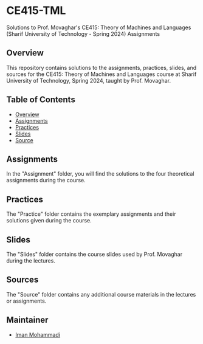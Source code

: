 # CE415-TML
Solutions to Prof. Movaghar's CE415: Theory of Machines and Languages (Sharif University of Technology - Spring 2024) Assignments

## Overview

This repository contains solutions to the assignments, practices, slides, and sources for the CE415: Theory of Machines and Languages course at Sharif University of Technology, Spring 2024, taught by Prof. Movaghar.

## Table of Contents

- [Overview](#overview)
- [Assignments](#assignments)
- [Practices](#practices)
- [Slides](#slides)
- [Source](#source)

## Assignments

In the "Assignment" folder, you will find the solutions to the four theoretical assignments during the course.

## Practices

The "Practice" folder contains the exemplary assignments and their solutions given during the course.

## Slides

The "Slides" folder contains the course slides used by Prof. Movaghar during the lectures.

## Sources

The "Source" folder contains any additional course materials in the lectures or assignments.

## Maintainer

- [Iman Mohammadi](https://github.com/Imanm02)
